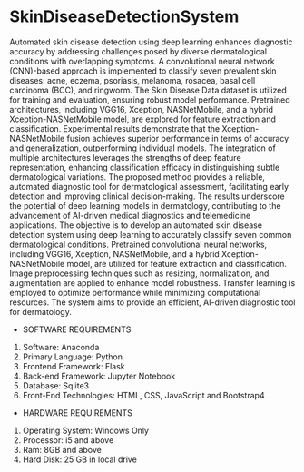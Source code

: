 # SkinDiseaseDetectionSystem
Automated skin disease detection using deep learning enhances diagnostic accuracy by addressing challenges posed by diverse dermatological conditions with overlapping symptoms. A convolutional neural network (CNN)-based approach is implemented to classify seven prevalent skin diseases: acne, eczema, psoriasis, melanoma, rosacea, basal cell carcinoma (BCC), and ringworm. The Skin Disease Data dataset is utilized for training and evaluation, ensuring robust model performance. Pretrained architectures, including VGG16, Xception, NASNetMobile, and a hybrid Xception-NASNetMobile model, are explored for feature extraction and classification. Experimental results demonstrate that the Xception-NASNetMobile fusion achieves superior performance in terms of accuracy and generalization, outperforming individual models. The integration of multiple architectures leverages the strengths of deep feature representation, enhancing classification efficacy in distinguishing subtle dermatological variations. The proposed method provides a reliable, automated diagnostic tool for dermatological assessment, facilitating early detection and improving clinical decision-making. The results underscore the potential of deep learning models in dermatology, contributing to the advancement of AI-driven medical diagnostics and telemedicine applications.
The objective is to develop an automated skin disease detection system using deep learning to accurately classify seven common dermatological conditions. Pretrained convolutional neural networks, including VGG16, Xception, NASNetMobile, and a hybrid Xception-NASNetMobile model, are utilized for feature extraction and classification. Image preprocessing techniques such as resizing, normalization, and augmentation are applied to enhance model robustness. Transfer learning is employed to optimize performance while minimizing computational resources. The system aims to provide an efficient, AI-driven diagnostic tool for dermatology.

- SOFTWARE REQUIREMENTS
1) Software: Anaconda
2) Primary Language: Python
3) Frontend Framework: Flask
4) Back-end Framework: Jupyter Notebook
5) Database: Sqlite3
6) Front-End Technologies: HTML, CSS, JavaScript and Bootstrap4
- HARDWARE REQUIREMENTS
1) Operating System: Windows Only
2) Processor: i5 and above
3) Ram: 8GB and above 
4) Hard Disk: 25 GB in local drive
